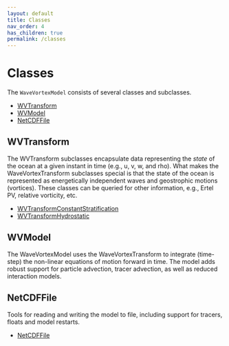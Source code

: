 ```yaml
---
layout: default
title: Classes
nav_order: 4
has_children: true
permalink: /classes
---
```


#  Classes

The `WaveVortexModel` consists of several classes and subclasses.

- [WVTransform](/classes/wvtransform/)
- [WVModel](/classes/wvmodel/)
- [NetCDFFile](/classes/netcdffile/)

## WVTransform

The WVTransform subclasses encapsulate data representing the *state* of the ocean at a given instant in time (e.g., u, v, w, and rho). What makes the WaveVortexTransform subclasses special is that the state of the ocean is represented as energetically independent waves and geostrophic motions (vortices). These classes can be queried for other information, e.g., Ertel PV, relative vorticity, etc.

- [WVTransformConstantStratification]()
- [WVTransformHydrostatic]()

## WVModel

The WaveVortexModel uses the WaveVortexTransform to integrate (time-step) the non-linear equations of motion forward in time. The model adds robust support for particle advection, tracer advection, as well as reduced interaction models.

## NetCDFFile

Tools for reading and writing the model to file, including support for tracers, floats and model restarts.

- [NetCDFFile](/classes/netcdffile/)
